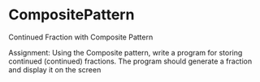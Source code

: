 # CompositePattern
Continued Fraction with Composite Pattern

Assignment: Using the Composite pattern, write a program for storing continued (continued) fractions. The program should generate a fraction and display it on the screen
